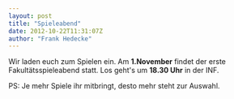 ```yaml
---
layout: post
title: "Spieleabend"
date: 2012-10-22T11:31:07Z
author: "Frank Hedecke"
---
```


<p>
Wir laden euch zum Spielen ein. Am <strong>1.November</strong> findet der erste Fakultätsspieleabend statt. Los geht's um <strong>18.30 Uhr</strong> in der INF.
</p>

<p>
PS: Je mehr Spiele ihr mitbringt, desto mehr steht zur Auswahl.
</p>
